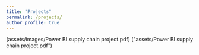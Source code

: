 ```yaml
---
title: "Projects"
permalink: /projects/
author_profile: true
---
```


 (assets/images/Power BI supply chain project.pdf)
 ("assets/Power BI supply chain project.pdf")

